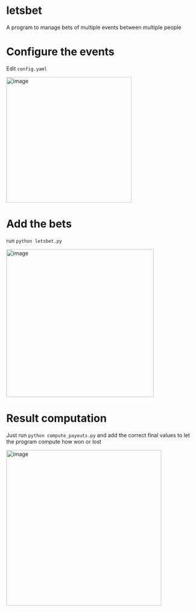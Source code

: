 # letsbet
A program to manage bets of multiple events between multiple people

# Configure the events

Edit `config.yaml`

<img width="332" alt="image" src="https://github.com/user-attachments/assets/1d871268-5807-4af0-9680-d0c778a299d6">


# Add the bets
run `python letsbet.py` 

<img width="391" alt="image" src="https://github.com/user-attachments/assets/25a4c68d-6490-4166-9439-60b5cc7e334d">


# Result computation

Just run `python compute_payouts.py` and add the correct final values to let the program compute how won or lost

<img width="411" alt="image" src="https://github.com/user-attachments/assets/060ec535-1c2e-46b1-9b6b-628912e54343">
